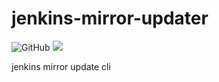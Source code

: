 # jenkins-mirror-updater

![GitHub](https://img.shields.io/github/license/Continuous-X/jenkins-mirror-updater)
[![](https://data.jsdelivr.com/v1/package/gh/Continuous-X/jenkins-mirror-updater/badge)](https://www.jsdelivr.com/package/gh/Continuous-X/jenkins-mirror-updater)

jenkins mirror update cli
